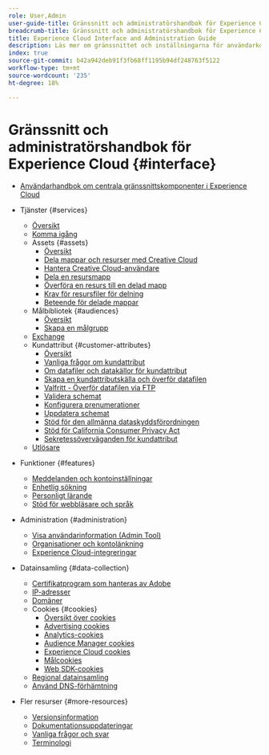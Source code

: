 ```yaml
---
role: User,Admin
user-guide-title: Gränssnitt och administratörshandbok för Experience Cloud
breadcrumb-title: Gränssnitt och administratörshandbok för Experience Cloud
title: Experience Cloud Interface and Administration Guide
description: Läs mer om gränssnittet och inställningarna för användarkonton i Experience Cloud. Lär dig hur du söker efter affärsobjekt och hanterar användare och produkter. Konfigurera kundattribut, målgruppsbibliotek, cookies och dela Experience Cloud Assets.
index: true
source-git-commit: b42a942deb91f3fb68ff1195b94df248763f5122
workflow-type: tm+mt
source-wordcount: '235'
ht-degree: 18%

---
```



# Gränssnitt och administratörshandbok för Experience Cloud {#interface}

+ [Användarhandbok om centrala gränssnittskomponenter i Experience Cloud](experience-cloud.md)

+ Tjänster {#services}
   + [Översikt](services/overview.md)
   + [Komma igång](services/getting-started.md)
   + Assets {#assets}
      + [Översikt](services/assets/experience-cloud-assets.md)
      + [Dela mappar och resurser med Creative Cloud](services/assets/creative-cloud.md)
      + [Hantera Creative Cloud-användare](services/assets/manage-cc-users.md)
      + [Dela en resursmapp](services/assets/share.md)
      + [Överföra en resurs till en delad mapp](services/assets/upload.md)
      + [Krav för resursfiler för delning](services/assets/file-reqs.md)
      + [Beteende för delade mappar](services/assets/behavior.md)
   + Målbibliotek {#audiences}
      + [Översikt](services/audiences/overview.md)
      + [Skapa en målgrupp](services/audiences/create.md)
   + [Exchange](services/exchange.md)
   + Kundattribut {#customer-attributes}
      + [Översikt](services/customer-attributes/attributes.md)
      + [Vanliga frågor om kundattribut](services/customer-attributes/faq-crs.md)
      + [Om datafiler och datakällor för kundattribut](services/customer-attributes/crs-data-file.md)
      + [Skapa en kundattributskälla och överför datafilen](services/customer-attributes/t-crs-usecase.md)
      + [Valfritt - Överför datafilen via FTP](services/customer-attributes/t-upload-attributes-ftp.md)
      + [Validera schemat](services/customer-attributes/validate-schema.md)
      + [Konfigurera prenumerationer](services/customer-attributes/subscription.md)
      + [Uppdatera schemat](services/customer-attributes/t-update-schema.md)
      + [Stöd för den allmänna dataskyddsförordningen](services/customer-attributes/gdpr.md)
      + [Stöd för California Consumer Privacy Act](services/customer-attributes/ccpa.md)
      + [Sekretessöverväganden för kundattribut](services/customer-attributes/privacy-mac.md)
   + [Utlösare](services/triggers.md)

+ Funktioner {#features}
   + [Meddelanden och kontoinställningar](features/account-preferences.md)
   + [Enhetlig sökning](features/search.md)
   + [Personligt lärande](features/personalized-learning.md)
   + [Stöd för webbläsare och språk](browser-language.md)

+ Administration {#administration}
   + [Visa användarinformation (Admin Tool)](administration/admin-tool-experience-cloud.md)
   + [Organisationer och kontolänkning](administration/organizations.md)
   + [Experience Cloud-integreringar](administration/integrations.md)

+ Datainsamling {#data-collection}
   + [Certifikatprogram som hanteras av Adobe](data-collection/adobe-managed-cert.md)
   + [IP-adresser](data-collection/ip-addresses.md)
   + [Domäner](data-collection/domains.md)
   + Cookies {#cookies}
      + [Översikt över cookies](data-collection/cookies/overview.md)
      + [Advertising cookies](data-collection/cookies/advertising.md)
      + [Analytics-cookies](data-collection/cookies/analytics.md)
      + [Audience Manager cookies](data-collection/cookies/audience-manager.md)
      + [Experience Cloud cookies](data-collection/cookies/experience-cloud.md)
      + [Målcookies](data-collection/cookies/target.md)
      + [Web SDK-cookies](data-collection/cookies/web-sdk.md)
   + [Regional datainsamling](data-collection/rdc.md)
   + [Använd DNS-förhämtning](data-collection/dns-prefetch.md)

+ Fler resurser {#more-resources}
   + [Versionsinformation](more-resources/release-notes.md)
   + [Dokumentationsuppdateringar](more-resources/doc-updates.md)
   + [Vanliga frågor och svar](more-resources/faq.md)
   + [Terminologi](more-resources/terms.md)

